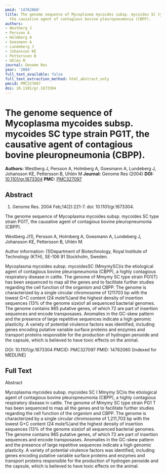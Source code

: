 ```yaml
---
pmid: '14762060'
title: The genome sequence of Mycoplasma mycoides subsp. mycoides SC type strain PG1T,
  the causative agent of contagious bovine pleuropneumonia (CBPP).
authors:
- Westberg J
- Persson A
- Holmberg A
- Goesmann A
- Lundeberg J
- Johansson KE
- Pettersson B
- Uhlén M
journal: Genome Res
year: '2004'
full_text_available: false
full_text_extraction_method: html_abstract_only
pmcid: PMC327097
doi: 10.1101/gr.1673304
---
```


# The genome sequence of Mycoplasma mycoides subsp. mycoides SC type strain PG1T, the causative agent of contagious bovine pleuropneumonia (CBPP).
**Authors:** Westberg J, Persson A, Holmberg A, Goesmann A, Lundeberg J, Johansson KE, Pettersson B, Uhlén M
**Journal:** Genome Res (2004)
**DOI:** [10.1101/gr.1673304](https://doi.org/10.1101/gr.1673304)
**PMC:** [PMC327097](https://www.ncbi.nlm.nih.gov/pmc/articles/PMC327097/)

## Abstract

1. Genome Res. 2004 Feb;14(2):221-7. doi: 10.1101/gr.1673304.

The genome sequence of Mycoplasma mycoides subsp. mycoides SC type strain PG1T, 
the causative agent of contagious bovine pleuropneumonia (CBPP).

Westberg J(1), Persson A, Holmberg A, Goesmann A, Lundeberg J, Johansson KE, 
Pettersson B, Uhlén M.

Author information:
(1)Department of Biotechnology, Royal Institute of Technology (KTH), SE-106 91 
Stockholm, Sweden.

Mycoplasma mycoides subsp. mycoidesSC (MmymySC)is the etiological agent of 
contagious bovine pleuropneumonia (CBPP), a highly contagious respiratory 
disease in cattle. The genome of Mmymy SC type strain PG1(T) has been sequenced 
to map all the genes and to facilitate further studies regarding the cell 
function of the organism and CBPP. The genome is characterized by a single 
circular chromosome of 1211703 bp with the lowest G+C content (24 mole%)and the 
highest density of insertion sequences (13% of the genome size)of all sequenced 
bacterial genomes. The genome contains 985 putative genes, of which 72 are part 
of insertion sequences and encode transposases. Anomalies in the GC-skew pattern 
and the presence of large repetitive sequences indicate a high genomic 
plasticity. A variety of potential virulence factors was identified, including 
genes encoding putative variable surface proteins and enzymes and transport 
proteins responsible for the production of hydrogen peroxide and the capsule, 
which is believed to have toxic effects on the animal.

DOI: 10.1101/gr.1673304
PMCID: PMC327097
PMID: 14762060 [Indexed for MEDLINE]

## Full Text

Abstract

Mycoplasma mycoides subsp. mycoides SC ( Mmymy SC)is the etiological agent of contagious bovine pleuropneumonia (CBPP), a highly contagious respiratory disease in cattle. The genome of Mmymy SC type strain PG1 T has been sequenced to map all the genes and to facilitate further studies regarding the cell function of the organism and CBPP. The genome is characterized by a single circular chromosome of 1,211,703 bp with the lowest G+C content (24 mole%)and the highest density of insertion sequences (13% of the genome size)of all sequenced bacterial genomes. The genome contains 985 putative genes, of which 72 are part of insertion sequences and encode transposases. Anomalies in the GC-skew pattern and the presence of large repetitive sequences indicate a high genomic plasticity. A variety of potential virulence factors was identified, including genes encoding putative variable surface proteins and enzymes and transport proteins responsible for the production of hydrogen peroxide and the capsule, which is believed to have toxic effects on the animal.

